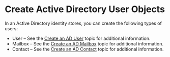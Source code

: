 # Create Active Directory User Objects

In an Active Directory identity stores, you can create the following types of users:

- User – See the [Create an AD User](/docs/directorymanager/11.1/directorymanager/portal/user/create/activedirectory/user.md) topic for additional information.
- Mailbox – See the [Create an AD Mailbox](/docs/directorymanager/11.1/directorymanager/portal/user/create/activedirectory/mailbox/mailbox.md) topic for additional information.
- Contact – See the [Create an AD Contact](/docs/directorymanager/11.1/directorymanager/portal/user/create/activedirectory/contact/contact.md) topic for additional information.

